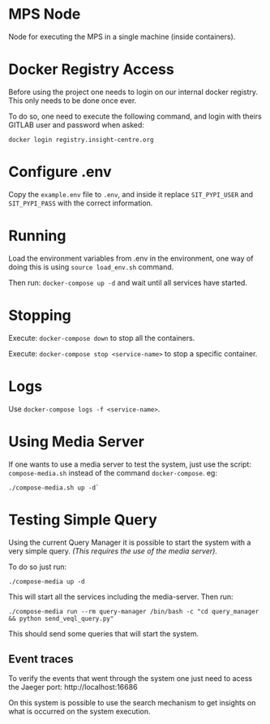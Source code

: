 # MPS Node
Node for executing the MPS in a single machine (inside containers).

# Docker Registry Access
Before using the project one needs to login on our internal docker registry.
This only needs to be done once ever.

To do so, one need to execute the following command, and login with theirs GITLAB user and password when asked:
```shell
docker login registry.insight-centre.org
```

# Configure .env
Copy the `example.env` file to `.env`, and inside it replace `SIT_PYPI_USER` and `SIT_PYPI_PASS` with the correct information.

# Running
Load the environment variables from .env in the environment, one way of doing this is using `source load_env.sh` command.

Then run: `docker-compose up -d` and wait until all services have started.

# Stopping

Execute: `docker-compose down` to stop all the containers.

Execute: `docker-compose stop <service-name>` to stop a specific container.

# Logs

Use `docker-compose logs -f <service-name>`.

# Using Media Server
If one wants to use a media server to test the system, just use the script: `compose-media.sh` instead of the command `docker-compose`. eg:

```shell
./compose-media.sh up -d`
```

# Testing Simple Query
Using the current Query Manager it is possible to start the system with a very simple query.
*(This requires the use of the media server)*.

To do so just run:

```shell
./compose-media up -d
```
This will start all the services including the media-server. Then run:

```shell
./compose-media run --rm query-manager /bin/bash -c "cd query_manager && python send_veql_query.py"
```
This should send some queries that will start the system.

## Event traces
To verify the events that went through the system one just need to acess the Jaeger port: http://localhost:16686

On this system is possible to use the search mechanism to get insights on what is occurred on the system execution.